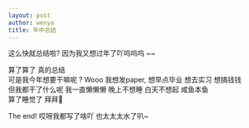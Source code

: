 ```yaml
---
layout: post
author: wenya
title: 年中总结
---
```

这么快就总结啦? 因为我又想过年了吖呜呜呜 ~~ <br>

算了算了 真的总结 
<br>
可是我今年想要干嘛呢 ?  Wooo 我想发paper, 想早点毕业 想去实习 想搞钱钱 
<br>
但我都干了什么呢 我一直懒懒懒 晚上不想睡  白天不想起 咸鱼本鱼 
<br>
算了睡觉了 拜拜👋

The end! 哎呀我都写了啥吖 也太太太水了叭~ 

